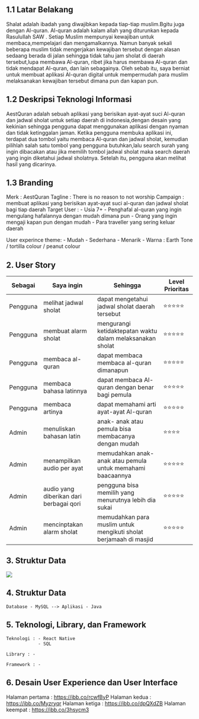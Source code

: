 ## 1.1 Latar Belakang

   Shalat adalah ibadah yang diwajibkan kepada tiap-tiap muslim.Bgitu juga dengan Al-quran. Al-quran adalah kalam allah yang diturunkan kepada Rasulullah SAW . Setiap Muslim mempunyai kewajiban untuk membaca,mempelajari dan mengamalkannya. Namun banyak sekali beberapa muslim tidak mengerjakan kewajiban tersebut dengan alasan sedaang berada di jalan sehingga tidak tahu jam sholat di daerah tersebut,lupa membawa Al-quran, ribet jika harus membawa Al-quran dan tidak mendapat Al-quran, dan lain sebagainya. Oleh sebab itu, saya berniat untuk membuat aplikasi Al-quran digital untuk mempermudah para muslim melaksanakan kewajiban tersebut dimana pun dan kapan pun. 
    
## 1.2 Deskripsi Teknologi Informasi  

   AestQuran adalah sebuah aplikasi yang berisikan ayat-ayat suci Al-quran dan jadwal sholat untuk setiap daerah di indonesia,dengan desain yang kekinian sehingga pengguna dapat menggunakan aplikasi dengan nyaman dan tidak ketinggalan jaman. Ketika pengguna membuka aplikasi ini, terdapat dua tombol yaitu membaca Al-quran dan jadwal sholat, kemudian pilihlah salah satu tombol yang pengguna butuhkan,lalu search surah yang ingin dibacakan atau jika memilih tombol jadwal sholat maka search daerah yang ingin diketahui jadwal sholatnya. Setelah itu, pengguna akan melihat hasil yang dicarinya.

## 1.3 Branding

  Merk : AestQuran
  Tagline : There is no reason to not worship
  Campaign : membuat aplikasi yang berisikan ayat-ayat suci al-quran dan jadwal sholat bagi tiap daerah
  Target User : 
      - Usia 7+
      - Penghafal al-quran yang ingin mengulang hafalannya dengan mudah dimana pun
      - Orang yang ingin mengaji kapan pun dengan mudah
      - Para traveller yang sering keluar daerah

   User experince theme:
      - Mudah
      - Sederhana
      - Menarik
      - Warna : Earth Tone / tortilla colour / peanut colour

## 2. User Story

  Sebagai | Saya ingin | Sehingga | Level Prioritas 
  ---|---|---|---
  Pengguna | melihat jadwal sholat | dapat mengetahui jadwal sholat daerah tersebut |⭐⭐⭐⭐⭐
  Pengguna | membuat alarm sholat | mengurangi ketidaktepatan waktu dalam melaksanakan sholat|⭐⭐⭐⭐⭐
  Pengguna | membaca al-quran | dapat membaca membaca al-quran dimanapun | ⭐⭐⭐⭐⭐
  Pengguna | membaca bahasa latinnya | dapat membaca Al-quran dengan benar bagi pemula| ⭐⭐⭐⭐⭐
  Pengguna | membaca artinya | dapat memahami arti ayat-ayat Al-quran |⭐⭐⭐⭐⭐
  Admin | menuliskan bahasan latin | anak- anak atau pemula bisa membacanya dengan mudah | ⭐⭐⭐⭐
  Admin | menampilkan audio per ayat | memudahkan anak-anak atau pemula untuk memahami baacaannya | ⭐⭐⭐⭐⭐
  Admin | audio yang diberikan dari berbagai qori | pengguna bisa memilih yang menurutnya lebih dia sukai | ⭐⭐⭐⭐⭐
  Admin | mencinptakan alarm sholat | memudahkan para muslim untuk mengikuti sholat berjamaah di masjid | ⭐⭐⭐⭐⭐
  
   
  
  
  

## 3. Struktur Data

[![](https://mermaid.ink/img/pako:eNqNkstOwzAQRX_F8rr-gSwRK8QC1G02t7Ebm_oRObaqKu2_M46j0hQKZJFIc8_ceWQm3gWpeMNVfDboI1zrGT31PSjf99njfBYiTOw19Mazhu3yARWokUV-QgfxniMK0_I3Y41u-Q_gC-QRVmx1sEjEDjM5czceC-yUK7IYKagJHo2FPsBXfq2WlPPEJPYJ8ZpxY79SvgrsSlWc5mZGpPw3TI3Pq5AZ_3COyRCbTP87nEsQWZogBhWXfpQbkGraem_LsGRGrBb1cz_urbTejofDg6Rv-pL5UeuPGlRfWEPAEYeUWeMU4eRx_S8P0eu0vqdF07gW0REX7i3Zzoy0rmrHN9yp6GAknepUYi1PWjnV8nJqUu2RbSrHdiEUOYXtyXe8STGrDc-DRFLLffNmDzuqyydy2gQL?type=png)](https://mermaid.live/edit#pako:eNqNkstOwzAQRX_F8rr-gSwRK8QC1G02t7Ebm_oRObaqKu2_M46j0hQKZJFIc8_ceWQm3gWpeMNVfDboI1zrGT31PSjf99njfBYiTOw19Mazhu3yARWokUV-QgfxniMK0_I3Y41u-Q_gC-QRVmx1sEjEDjM5czceC-yUK7IYKagJHo2FPsBXfq2WlPPEJPYJ8ZpxY79SvgrsSlWc5mZGpPw3TI3Pq5AZ_3COyRCbTP87nEsQWZogBhWXfpQbkGraem_LsGRGrBb1cz_urbTejofDg6Rv-pL5UeuPGlRfWEPAEYeUWeMU4eRx_S8P0eu0vqdF07gW0REX7i3Zzoy0rmrHN9yp6GAknepUYi1PWjnV8nJqUu2RbSrHdiEUOYXtyXe8STGrDc-DRFLLffNmDzuqyydy2gQL)
## 4. Struktur Data

    Database - MySQL --> Aplikasi - Java

## 5. Teknologi, Library, dan Framework

    Teknologi : - React Native
                - SQL

    Library : -

    Framework : -

## 6. Desain User Experience dan User Interface
 Halaman pertama : https://ibb.co/rcwfByP
 Halaman kedua : https://ibb.co/Myzryqr
 Halaman ketiga : https://ibb.co/dpQXdZB
 Halaman keempat : https://ibb.co/3hsycm3
 


    
 
  


  
